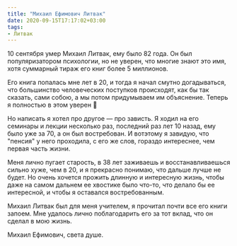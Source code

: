 ```yaml
---
title: "Михаил Ефимович Литвак"
date: 2020-09-15T17:17:02+03:00
tags:
- Литвак
---
```



10 сентября умер Михаил Литвак, ему было 82 года. Он был популяризатором психологии, но не уверен, что многие знают это
имя, хотя суммарный тираж его книг более 5 миллионов. 

Его книга попалась мне лет в 20, и тогда я начал смутно догадываться, что большинство человеческих поступков происходят,
как бы так сказать, сами собою, а мы потом придумываем им объяснение. Теперь я полностью в этом уверен 🙂

<!--more-->

Но написать я хотел про другое — про зависть. Я ходил на его семинары и лекции несколько раз, последний раз лет 10
назад, ему было уже за 70, а он был востребован. И вотэтому я завидую, что "пенсия" у него проходила, с его же слов,
гораздо интереснее, чем первая часть жизни.

Меня лично пугает старость, в 38 лет заживаешь и восстанавливаешься сильно хуже, чем в 20, и я прекрасно понимаю, что
дальше лучше не будет. Но очень хочется прожить длинную и интересную жизнь, чтобы даже на самом дальнем ее хвостике было
что-то, что делало бы ее интересной, и чтобы я оставался востребованным.

Михаил Литвак был для меня учителем, я прочитал почти все его книги запоем. Мне удалось лично поблагодарить его за тот
вклад, что он сделал в мою жизнь.

Михаил Ефимович, света душе. 
